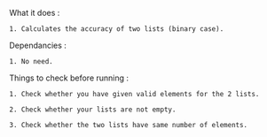 What it does :

    1. Calculates the accuracy of two lists (binary case).

Dependancies :

    1. No need.

Things to check before running :

    1. Check whether you have given valid elements for the 2 lists.

    2. Check whether your lists are not empty.

    3. Check whether the two lists have same number of elements.
